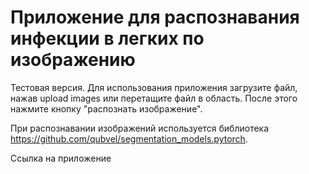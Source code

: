 # Приложение для распознавания инфекции в легких по изображению

Тестовая версия.
Для использования приложения загрузите файл, нажав upload images или перетащите файл в область. После этого нажмите кнопку "распознать изображение".

При распознавании изображений используется библиотека https://github.com/qubvel/segmentation_models.pytorch.

Ссылка на приложение 
